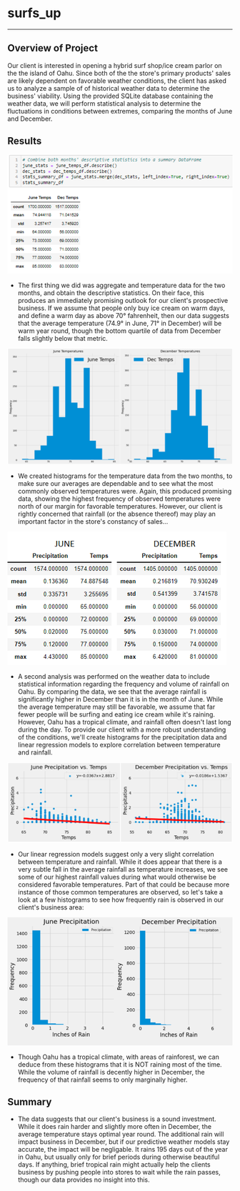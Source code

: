 # surfs_up
---
## Overview of Project

Our client is interested in opening a hybrid surf shop/ice cream parlor on the the island of Oahu.  Since both of the the store's primary products' sales are likely dependent on favorable weather conditions, the client has asked us to analyze a sample of of historical weather data to determine the business' viability.  Using the provided SQLite database containing the weather data, we will perform statistical analysis to determine the fluctuations in conditions between extremes, comparing the months of June and December.

## Results

![deliverable1-2.png](https://github.com/ZeroDarkHardy/surfs_up/blob/main/resources/deliverable1-2.png)

- The first thing we did was aggregate and temperature data for the two months, and obtain the descriptive statistics.  On their face, this produces an immediately promising outlook for our client's prospective business.  If we assume that people only buy ice cream on warm days, and define a warm day as above 70° fahrenheit, then our data suggests that the average temperature (74.9° in June, 71° in December) will be warm year round, though the bottom quartile of data from December falls slightly below that metric.

![histogram_gallery.png](https://github.com/ZeroDarkHardy/surfs_up/blob/main/resources/histogram_gallery.png)

- We created histograms for the temperature data from the two months, to make sure our averages are dependable and to see what the most commonly observed temperatures were.  Again, this produced promising data, showing the highest frequency of observed temperatures were north of our margin for favorable temperatures.  However, our client is rightly concerned that rainfall (or the absence thereof) may play an important factor in the store's constancy of sales...

![stats_gallery.png](https://github.com/ZeroDarkHardy/surfs_up/blob/main/resources/stats_gallery.png)

- A second analysis was performed on the weather data to include statistical information regarding the frequency and volume of rainfall on Oahu.  By comparing the data, we see that the average rainfall is significantly higher in December than it is in the month of June.  While the average temperature may still be favorable, we assume that far fewer people will be surfing and eating ice cream while it's raining. However, Oahu has a tropical climate, and rainfall often doesn't last long during the day. To provide our client with a more robust understanding of the conditions, we'll create histograms for the precipitation data and linear regression models to explore correlation between temperature and rainfall.

![linear_regression_gallery.png](https://github.com/ZeroDarkHardy/surfs_up/blob/main/resources/linear_regression_gallery.png)

- Our linear regression models suggest only a very slight correlation between temperature and rainfall.  While it does appear that there is a very subtle fall in the average rainfall as temperature increases, we see some of our highest rainfall values during what would otherwise be considered favorable temperatures.  Part of that could be because more instance of those common temperatures are observed, so let's take a look at a few histograms to see how frequently rain is observed in our client's business area:

![prcp_hist_gallery.png](https://github.com/ZeroDarkHardy/surfs_up/blob/main/resources/prcp_hist_gallery.png)

- Though Oahu has a tropical climate, with areas of rainforest, we can deduce from these histograms that it is NOT raining most of the time.  While the volume of rainfall is decently higher in December, the frequency of that rainfall seems to only marginally higher.

## Summary

- The data suggests that our client's business is a sound investment.  While it does rain harder and slightly more often in December, the average temperature stays optimal year round.  The additional rain will impact business in December, but if our predictive weather models stay accurate, the impact will be negligable.  It rains 195 days out of the year in Oahu, but usually only for brief periods during otherwise beautiful days.  If anything, brief tropical rain might actually help the clients business by pushing people into stores to wait while the rain passes, though our data provides no insight into this.